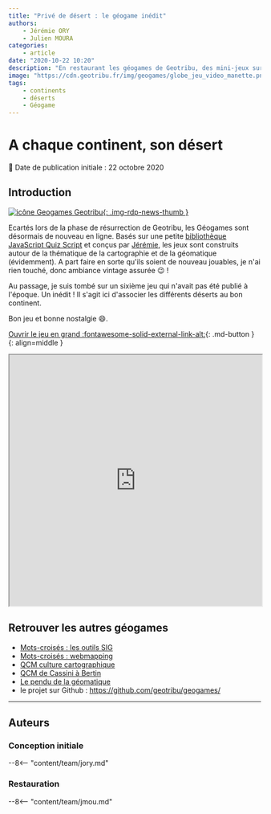 ```yaml
---
title: "Privé de désert : le géogame inédit"
authors:
    - Jérémie ORY
    - Julien MOURA
categories:
    - article
date: "2020-10-22 10:20"
description: "En restaurant les géogames de Geotribu, des mini-jeux sur la culture générale en cartographie et géomatique, j'ai trouvé un jeu qui n'avait jamais été publié qui consiste à associer les déserts à leurs continents. Saurez-vous ne pas finir privé/e de désert ?"
image: "https://cdn.geotribu.fr/img/geogames/globe_jeu_video_manette.png"
tags:
    - continents
    - déserts
    - Géogame
---
```


# A chaque continent, son désert

:calendar: Date de publication initiale : 22 octobre 2020

## Introduction

[![icône Geogames Geotribu](https://cdn.geotribu.fr/img/geogames/globe_jeu_video_manette_200x200.png "Géogames Geotribu"){: .img-rdp-news-thumb }](https://cdn.geotribu.fr/img/geogames/globe_jeu_video_manette.png)

Ecartés lors de la phase de résurrection de Geotribu, les Géogames sont désormais de nouveau en ligne. Basés sur une petite [bibliothèque JavaScript Quiz Script](https://www.felix-riesterer.de/main/seiten/quiz-script.html) et conçus par [Jérémie](/team/jory/), les jeux sont construits autour de la thématique de la cartographie et de la géomatique (évidemment). A part faire en sorte qu'ils soient de nouveau jouables, je n'ai rien touché, donc ambiance vintage assurée :wink: !

Au passage, je suis tombé sur un sixième jeu qui n'avait pas été publié à l'époque. Un inédit ! Il s'agit ici d'associer les différents déserts au bon continent.

Bon jeu et bonne nostalgie :smile:.

[Ouvrir le jeu en grand :fontawesome-solid-external-link-alt:](https://geotribu.github.io/geogames/sixieme_jeu){: .md-button }
{: align=middle }

<iframe name="geogame6" width="100%" height="500px" src="https://geotribu.github.io/geogames/sixieme_jeu" frameborder="1"></iframe>

## Retrouver les autres géogames

- [Mots-croisés : les outils SIG](/articles/2013/art_2013-10-30_geogame_mots_croises_outils_sig)
- [Mots-croisés : webmapping](/articles/2013/art_2013-11-20_geogame_mots_croises_webmapping)
- [QCM culture cartographique](/articles/2014/art_2014-01-08_geogame_qcm_histoire_cartographie)
- [QCM de Cassini à Bertin](/articles/2014/art_2014-01-22_geogame_qcm_cassini_bertin)
- [Le pendu de la géomatique](/articles/2014/art_2014-03-19_geogame_pendu_geomatique)
- le projet sur Github : <https://github.com/geotribu/geogames/>

----

## Auteurs

### Conception initiale

--8<-- "content/team/jory.md"

### Restauration

--8<-- "content/team/jmou.md"
